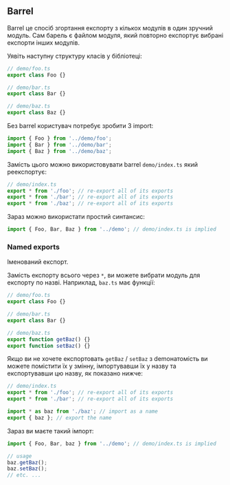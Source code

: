 ## Barrel

Barrel це спосіб згортання експорту з кількох модулів в один зручний модуль. Сам барель є файлом модуля, який повторно експортує вибрані експорти інших модулів.

Уявіть наступну структуру класів у бібліотеці: 

```ts
// demo/foo.ts
export class Foo {}

// demo/bar.ts
export class Bar {}

// demo/baz.ts
export class Baz {}
```
Без barrel користувач потребує зробити 3 import:

```ts
import { Foo } from '../demo/foo';
import { Bar } from '../demo/bar';
import { Baz } from '../demo/baz';
```

Замість цього можно використовувати barrel `demo/index.ts` який реекспортує: 

```ts
// demo/index.ts
export * from './foo'; // re-export all of its exports
export * from './bar'; // re-export all of its exports
export * from './baz'; // re-export all of its exports
```

Зараз можно використати простий синтансис:

```ts
import { Foo, Bar, Baz } from '../demo'; // demo/index.ts is implied
```

### Named exports
Іменований експорт.

Замість експорту всього через  `*`, ви можете вибрати модуль для експорту по назві. Наприклад, `baz.ts` має функції:

```ts
// demo/foo.ts
export class Foo {}

// demo/bar.ts
export class Bar {}

// demo/baz.ts
export function getBaz() {}
export function setBaz() {}
```

Якщо ви не хочете експортовать `getBaz` / `setBaz` з demoнатомість ви можете помістити їх у змінну, імпортувавши їх у назву та експортувавши цю назву, як показано нижче: 

```ts
// demo/index.ts
export * from './foo'; // re-export all of its exports
export * from './bar'; // re-export all of its exports

import * as baz from './baz'; // import as a name
export { baz }; // export the name
```

Зараз ви маєте такий імпорт: 

```ts
import { Foo, Bar, baz } from '../demo'; // demo/index.ts is implied

// usage
baz.getBaz();
baz.setBaz();
// etc. ...
```
